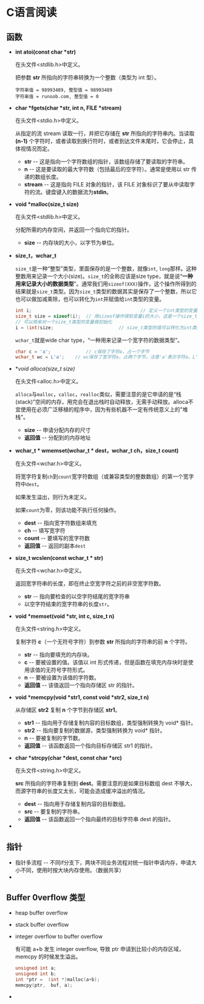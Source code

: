 # C语言阅读



## 函数

- **int atoi(const char \*str)** 

  在头文件<stdlib.h>中定义。

  把参数 **str** 所指向的字符串转换为一个整数（类型为 int 型）。

  ```
  字符串值 = 98993489, 整型值 = 98993489
  字符串值 = runoob.com, 整型值 = 0
  ```

- **char \*fgets(char \*str, int n, FILE \*stream)** 

  在头文件<stdio.h>中定义。

  从指定的流 stream 读取一行，并把它存储在 **str** 所指向的字符串内。当读取 **(n-1)** 个字符时，或者读取到换行符时，或者到达文件末尾时，它会停止，具体视情况而定。

  - **str** -- 这是指向一个字符数组的指针，该数组存储了要读取的字符串。
  - **n** -- 这是要读取的最大字符数（包括最后的空字符）。通常是使用以 str 传递的数组长度。
  - **stream** -- 这是指向 FILE 对象的指针，该 FILE 对象标识了要从中读取字符的流。键盘键入的数据流为**stdin**。

- **void \*malloc(size_t size)** 

  在头文件<stdlib.h>中定义。

  分配所需的内存空间，并返回一个指向它的指针。

  - **size** -- 内存块的大小，以字节为单位。

- **size_t，wchar_t**

  `size_t`是一种“整型”类型，里面保存的是一个整数，就像`int`, `long`那样。这种整数用来记录一个大小(size)。`size_t`的全称应该是size type，就是说“**一种用来记录大小的数据类型**”。通常我们用`sizeof(XXX)`操作，这个操作所得到的结果就是`size_t`类型。因为`size_t`类型的数据其实是保存了一个整数，所以它也可以做加减乘除，也可以转化为`int`并赋值给`int`类型的变量。

  ```c
  int i; 										// 定义一个int类型的变量i
  size_t size = sizeof(i); 	// 用sizeof操作得到变量i的大小，这是一个size_t类型的值
  // 可以用来对一个size_t类型的变量做初始化
  i = (int)size; 						// size_t类型的值可以转化为int类型的值
  ```

  `wchar_t`就是wide char type，“一种用来记录一个宽字符的数据类型”。

  ```c
  char c = 'a'; 			// c保存了字符a，占一个字节
  wchar_t wc = L'a'; 	// wc保存了宽字符a，占两个字节。注意'a'表示字符a，L'a'表示宽字符a
  ```

- **void *alloca(size_t size)**

  在头文件<alloc.h>中定义。

  `alloca`与`malloc`，`calloc`，`realloc`类似，需要注意的是它申请的是“栈(stack)”空间的内存，用完会在退出栈时自动释放，无需手动释放。alloca不宜使用在必须广泛移植的程序中，因为有些机器不一定有传统意义上的"堆栈"。

  - **size** -- 申请分配内存的尺寸
  - **返回值** -- 分配到的内存地址

- **wchar_t * wmemset(wchar_t * dest，wchar_t ch，size_t count)**

  在头文件<wchar.h>中定义。

  将宽字符复制`ch`到`count`宽字符数组（或兼容类型的整数数组）的第一个宽字符中`dest`。

  如果发生溢出，则行为未定义。

  如果`count`为零，则该功能不执行任何操作。

  - **dest** -- 指向宽字符数组来填充
  - **ch** -- 填写宽字符
  - **count** -- 要填写的宽字符数
  - **返回值** -- 返回的副本`dest`

- **size_t wcslen(const wchar_t * str)**

  在头文件<wchar.h>中定义。

  返回宽字符串的长度，即在终止空宽字符之前的非空宽字符数。

  - **str** --  指向要检查的以空字符结尾的宽字符串
  - 以空字符结束的宽字符串的长度`str`。

- **void \*memset(void \*str, int c, size_t n)** 

  在头文件<string.h>中定义。

  复制字符 **c**（一个无符号字符）到参数 **str** 所指向的字符串的前 **n** 个字符。

  - **str** -- 指向要填充的内存块。
  - **c** -- 要被设置的值。该值以 int 形式传递，但是函数在填充内存块时是使用该值的无符号字符形式。
  - **n** -- 要被设置为该值的字符数。
  - **返回值** -- 该值返回一个指向存储区 str 的指针。

- **void \*memcpy(void \*str1, const void \*str2, size_t n)** 

  从存储区 **str2** 复制 **n** 个字节到存储区 **str1**。

  - **str1** -- 指向用于存储复制内容的目标数组，类型强制转换为 void* 指针。
  - **str2** -- 指向要复制的数据源，类型强制转换为 void* 指针。
  - **n** -- 要被复制的字节数。
  - **返回值** -- 该函数返回一个指向目标存储区 str1 的指针。

- **char \*strcpy(char \*dest, const char \*src)**

  在头文件<string.h>中定义。

   **src** 所指向的字符串复制到 **dest**。需要注意的是如果目标数组 dest 不够大，而源字符串的长度又太长，可能会造成缓冲溢出的情况。

  - **dest** -- 指向用于存储复制内容的目标数组。
  - **src** -- 要复制的字符串。
  - **返回值** -- 该函数返回一个指向最终的目标字符串 dest 的指针。

- 

## 指针

- 指针多流程 -- 不同if分支下，两块不同业务流程对统一指针申请内存，申请大小不同，使用时按大块内存使用。（数据共享）
- 

## Buffer 0verflow 类型

- heap buffer overflow

- stack buffer overflow

- integer overflow to buffer overflow

  有可能 a+b 发生 integer overflow,  导致 ptr 申请到比较小的内存区域，memcpy 的时候发生溢出。

  ```c
  unsigned int a;
  unsigned int b;
  int *ptr =  (int *)malloc(a+b);
  memcpy(ptr,  buf, a);
  ```

- 